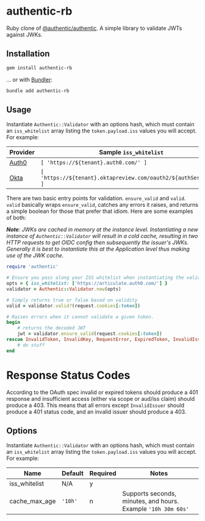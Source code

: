 # authentic-rb

Ruby clone of [@authentic/authentic](https://github.com/articulate/authentic). A simple library to validate JWTs against JWKs.

## Installation

``` bash
gem install authentic-rb
```

... or with [Bundler](https://bundler.io/man/bundle-add.1.html):

```bash
bundle add authentic-rb
```

## Usage

Instantiate `Authentic::Validator` with an options hash, which must contain an `iss_whitelist` array listing the `token.payload.iss` values you will accept. For example:

| Provider | Sample `iss_whitelist` |
| -------- | ------------------- |
| [Auth0](https://auth0.com/) | `[ 'https://${tenant}.auth0.com/' ]` |
| [Okta](https://www.okta.com/) | `[ 'https://${tenant}.oktapreview.com/oauth2/${authServerId}' ]` |

There are two basic entry points for validation. `ensure_valid` and `valid`. `valid` basically wraps `ensure_valid`, catches any errors it raises, and returns a simple boolean for those that prefer that idiom. Here are some examples of both:

***Note**: JWKs are cached in memory at the instance level. Instantiating a new instance of `Authentic::Validator` will result in a cold cache, resulting in two HTTP requests to get OIDC config then subsequently the issuer's JWKs. Generally it is best to instantiate this at the Application level thus making use of the JWK cache.*

```ruby
require 'authentic'

# Ensure you pass along your ISS whitelist when instantiating the validator
opts = { iss_whitelist: ['https://articulate.auth0.com/'] }
validator = Authentic::Validator.new(opts)

# Simply returns true or false based on validity
valid = validator.valid?(request.cookies[:token])

# Raises errors when it cannot validate a given token.
begin
    # returns the decoded JWT
    jwt = validator.ensure_valid(request.cookies[:token])
rescue InvalidToken, InvalidKey, RequestError, ExpiredToken, InvalidIssuer
    # do stuff
end
```

# Response Status Codes

According to the OAuth spec invalid or expired tokens should produce a 401 response and insufficient access (either via scope or aud/iss claim) should produce a 403. This means that all errors except `InvalidIssuer` should produce a 401 status code, and an invalid issuer should produce a 403.

## Options

Instantiate `Authentic::Validator` with an options hash, which must contain an `iss_whitelist` array listing the `token.payload.iss` values you will accept. For example:

| Name            | Default | Required | Notes                                                        |
| --------------- | ------- | -------- | -------------------------------------------------------------|
| iss_whitelist   | N/A     | y        |                                                              |
| cache_max_age   | `'10h'` | n        | Supports seconds, minutes, and hours. Example `'10h 30m 60s'`|

